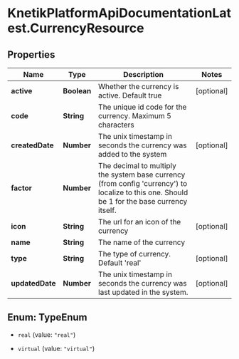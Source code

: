# KnetikPlatformApiDocumentationLatest.CurrencyResource

## Properties
Name | Type | Description | Notes
------------ | ------------- | ------------- | -------------
**active** | **Boolean** | Whether the currency is active. Default true | [optional] 
**code** | **String** | The unique id code for the currency. Maximum 5 characters | 
**createdDate** | **Number** | The unix timestamp in seconds the currency was added to the system | [optional] 
**factor** | **Number** | The decimal to multiply the system base currency (from config &#39;currency&#39;) to localize to this one. Should be 1 for the base currency itself. | 
**icon** | **String** | The url for an icon of the currency | [optional] 
**name** | **String** | The name of the currency | 
**type** | **String** | The type of currency. Default &#39;real&#39; | [optional] 
**updatedDate** | **Number** | The unix timestamp in seconds the currency was last updated in the system. | [optional] 


<a name="TypeEnum"></a>
## Enum: TypeEnum


* `real` (value: `"real"`)

* `virtual` (value: `"virtual"`)




